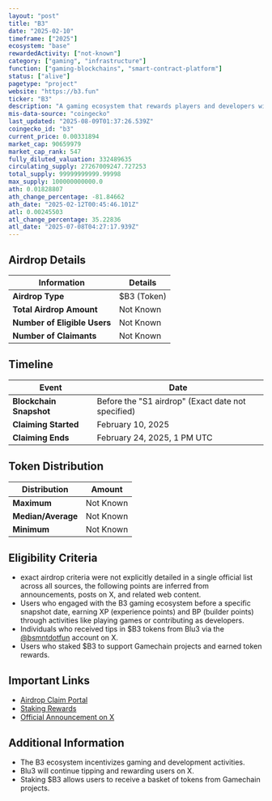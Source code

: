 ```yaml
---
layout: "post"
title: "B3"
date: "2025-02-10"
timeframe: ["2025"]
ecosystem: "base"
rewardedActivity: ["not-known"]
category: ["gaming", "infrastructure"]
function: ["gaming-blockchains", "smart-contract-platform"]
status: ["alive"]
pagetype: "project"
website: "https://b3.fun"
ticker: "B3"
description: "A gaming ecosystem that rewards players and developers with XP, BP, and token incentives. It includes Gamechains, specialized blockchain publishers for gaming."
mis-data-source: "coingecko"
last_updated: "2025-08-09T01:37:26.539Z"
coingecko_id: "b3"
current_price: 0.00331894
market_cap: 90659979
market_cap_rank: 547
fully_diluted_valuation: 332489635
circulating_supply: 27267009247.727253
total_supply: 99999999999.99998
max_supply: 100000000000.0
ath: 0.01828807
ath_change_percentage: -81.84662
ath_date: "2025-02-12T00:45:46.101Z"
atl: 0.00245503
atl_change_percentage: 35.22836
atl_date: "2025-07-08T04:27:17.939Z"
---
```


## Airdrop Details

| Information                  | Details     |
| ---------------------------- | ----------- |
| **Airdrop Type**             | $B3 (Token) |
| **Total Airdrop Amount**     | Not Known   |
| **Number of Eligible Users** | Not Known   |
| **Number of Claimants**      | Not Known   |

## Timeline

| Event                   | Date                                               |
| ----------------------- | -------------------------------------------------- |
| **Blockchain Snapshot** | Before the "S1 airdrop" (Exact date not specified) |
| **Claiming Started**    | February 10, 2025                                  |
| **Claiming Ends**       | February 24, 2025, 1 PM UTC                        |

## Token Distribution

| Distribution       | Amount    |
| ------------------ | --------- |
| **Maximum**        | Not Known |
| **Median/Average** | Not Known |
| **Minimum**        | Not Known |

## Eligibility Criteria

- exact airdrop criteria were not explicitly detailed in a single official list across all sources, the following points are inferred from announcements, posts on X, and related web content.
- Users who engaged with the B3 gaming ecosystem before a specific snapshot date, earning XP (experience points) and BP (builder points) through activities like playing games or contributing as developers.
- Individuals who received tips in $B3 tokens from Blu3 via the [@bsmntdotfun](https://x.com/b3dotfun/status/1888984665047908441) account on X.
- Users who staked $B3 to support Gamechain projects and earned token rewards.

## Important Links

- [Airdrop Claim Portal](https://claim.b3.fun)
- [Staking Rewards](https://claim.b3.fun/stake)
- [Official Announcement on X](https://x.com/b3dotfun/status/1888984665047908441)

## Additional Information

- The B3 ecosystem incentivizes gaming and development activities.
- Blu3 will continue tipping and rewarding users on X.
- Staking $B3 allows users to receive a basket of tokens from Gamechain projects.